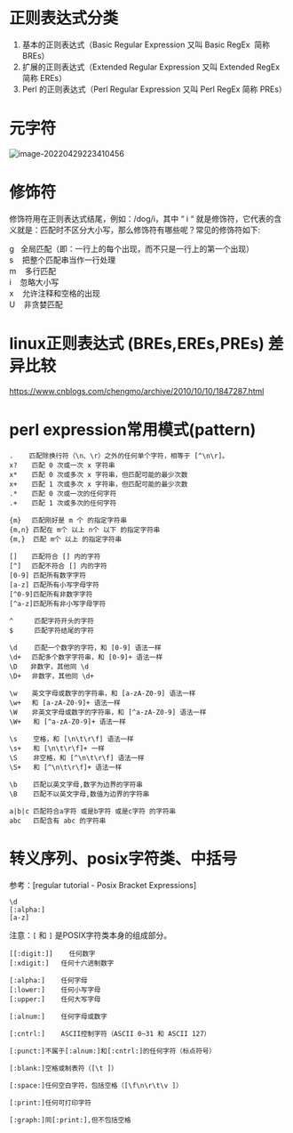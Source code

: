 # 正则表达式分类
1. 基本的正则表达式（Basic Regular Expression 又叫 Basic RegEx  简称 BREs）
2. 扩展的正则表达式（Extended Regular Expression 又叫 Extended RegEx 简称 EREs）
3. Perl 的正则表达式（Perl Regular Expression 又叫 Perl RegEx 简称 PREs）

# 元字符
![image-20220429223410456](https://illyber-images.oss-cn-chengdu.aliyuncs.com/202306200026467.png)

# 修饰符
修饰符用在正则表达式结尾，例如：/dog/i，其中 “ i “ 就是修饰符，它代表的含义就是：匹配时不区分大小写，那么修饰符有哪些呢？常见的修饰符如下:

g   全局匹配（即：一行上的每个出现，而不只是一行上的第一个出现）  
s    把整个匹配串当作一行处理  
m    多行匹配  
i    忽略大小写  
x    允许注释和空格的出现  
U    非贪婪匹配

# linux正则表达式 (BREs,EREs,PREs) 差异比较
https://www.cnblogs.com/chengmo/archive/2010/10/10/1847287.html

# perl expression常用模式(pattern)
```shell
.    匹配除换行符（\n、\r）之外的任何单个字符，相等于 [^\n\r]。
x? 　 匹配 0 次或一次 x 字符串  
x* 　 匹配 0 次或多次 x 字符串，但匹配可能的最少次数  
x+ 　 匹配 1 次或多次 x 字符串，但匹配可能的最少次数  
.* 　 匹配 0 次或一次的任何字符  
.+ 　 匹配 1 次或多次的任何字符  

{m}　 匹配刚好是 m 个 的指定字符串  
{m,n} 匹配在 m个 以上 n个 以下 的指定字符串  
{m,}  匹配 m个 以上 的指定字符串  

[] 　 匹配符合 [] 内的字符  
[^]　 匹配不符合 [] 内的字符  
[0-9] 匹配所有数字字符  
[a-z] 匹配所有小写字母字符  
[^0-9]匹配所有非数字字符  
[^a-z]匹配所有非小写字母字符  

^ 　　 匹配字符开头的字符  
$ 　　 匹配字符结尾的字符  

\d　　 匹配一个数字的字符，和 [0-9] 语法一样  
\d+ 　匹配多个数字字符串，和 [0-9]+ 语法一样  
\D　　非数字，其他同 \d  
\D+　 非数字，其他同 \d+  

\w 　 英文字母或数字的字符串，和 [a-zA-Z0-9] 语法一样  
\w+ 　和 [a-zA-Z0-9]+ 语法一样  
\W 　 非英文字母或数字的字符串，和 [^a-zA-Z0-9] 语法一样  
\W+   和 [^a-zA-Z0-9]+ 语法一样  

\s    空格，和 [\n\t\r\f] 语法一样  
\s+   和 [\n\t\r\f]+ 一样  
\S    非空格，和 [^\n\t\r\f] 语法一样  
\S+   和 [^\n\t\r\f]+ 语法一样  

\b    匹配以英文字母,数字为边界的字符串  
\B    匹配不以英文字母,数值为边界的字符串

a|b|c 匹配符合a字符 或是b字符 或是c字符 的字符串  
abc   匹配含有 abc 的字符串
```

# 转义序列、posix字符类、中括号
参考：[regular tutorial - Posix Bracket Expressions]
```shell
\d
[:alpha:]
[a-z]
```

注意：`[` 和 `]` 是POSIX字符类本身的组成部分。
```posix
[[:digit:]]    任何数字
[:xdigit:]   任何十六进制数字

[:alpha:]    任何字母
[:lower:]    任何小写字母
[:upper:]    任何大写字母

[:alnum:]    任何字母或数字

[:cntrl:]    ASCII控制字符（ASCII 0~31 和 ASCII 127）

[:punct:]不属于[:alnum:]和[:cntrl:]的任何字符（标点符号）

[:blank:]空格或制表符（[\t ]）

[:space:]任何空白字符，包括空格（[\f\n\r\t\v ]）

[:print:]任何可打印字符

[:graph:]同[:print:],但不包括空格
```
